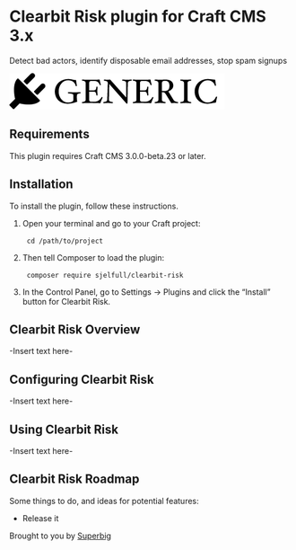 # Clearbit Risk plugin for Craft CMS 3.x

Detect bad actors, identify disposable email addresses, stop spam signups

![Screenshot](resources/img/plugin-logo.png)

## Requirements

This plugin requires Craft CMS 3.0.0-beta.23 or later.

## Installation

To install the plugin, follow these instructions.

1. Open your terminal and go to your Craft project:

        cd /path/to/project

2. Then tell Composer to load the plugin:

        composer require sjelfull/clearbit-risk

3. In the Control Panel, go to Settings → Plugins and click the “Install” button for Clearbit Risk.

## Clearbit Risk Overview

-Insert text here-

## Configuring Clearbit Risk

-Insert text here-

## Using Clearbit Risk

-Insert text here-

## Clearbit Risk Roadmap

Some things to do, and ideas for potential features:

* Release it

Brought to you by [Superbig](https://superbig.co)
